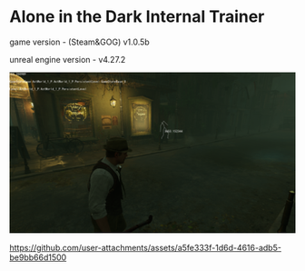 # Alone in the Dark Internal Trainer

game version - (Steam&GOG) v1.0.5b

unreal engine version - v4.27.2

![demo](assets/images/demo.png)

https://github.com/user-attachments/assets/a5fe333f-1d6d-4616-adb5-be9bb66d1500
